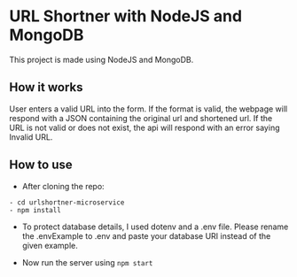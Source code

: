 # URL Shortner with NodeJS and MongoDB

This project is made using NodeJS and MongoDB.

## How it works
User enters a valid URL into the form. If the format is valid, the webpage will respond with a
JSON containing the original url and shortened url. If the URL is not valid or does not exist,
the api will respond with an error saying Invalid URL.

## How to use
* After cloning the repo:
```
- cd urlshortner-microservice
- npm install
```
* To protect database details, I used dotenv and a .env file. Please rename the .envExample to .env
and paste your database URI instead of the given example.

* Now run the server using ```npm start```

